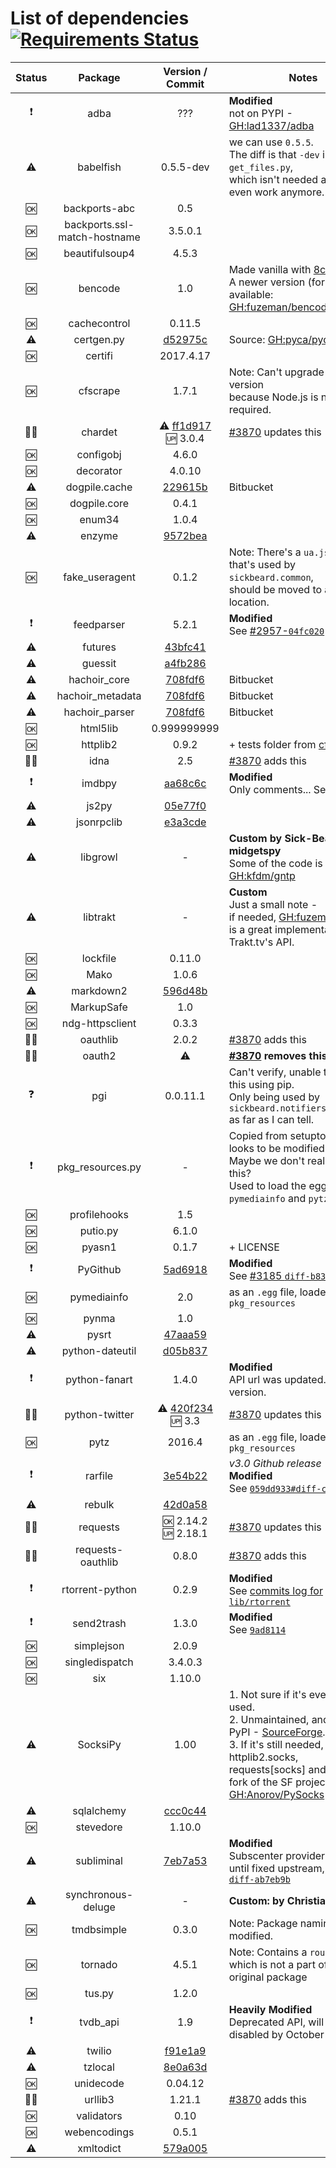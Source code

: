 List of dependencies [![Requirements Status](https://requires.io/github/SickRage/SickRage/requirements.svg?branch=feature%2Frequirements)](https://requires.io/github/SickRage/SickRage/requirements/?branch=feature%2Frequirements)
======================

 Status   |  Package  |  Version / Commit  | Notes
:-------: | :-------: | :----------------: | -----
:exclamation: | adba | ??? | **Modified**<br>not on PYPI - [GH:lad1337/adba](https://github.com/lad1337/adba)
:warning: | babelfish | 0.5.5-dev | we can use `0.5.5`.<br>The diff is that `-dev` includes `get_files.py`,<br>which isn't needed and doesn't even work anymore.
:ok: | backports-abc | 0.5 | 
:ok: | backports.ssl-match-hostname | 3.5.0.1 | 
:ok: | beautifulsoup4 | 4.5.3 | 
:ok: | bencode | 1.0 | Made vanilla with [8c4278a](https://github.com/SickRage/SickRage/commit/8c4278a52bf30a02914aa85c9b9ba5ad61021bea).<br>A newer version (fork) is available: [GH:fuzeman/bencode.py](https://github.com/fuzeman/bencode.py)
:ok: | cachecontrol | 0.11.5 | 
:warning: | certgen.py | [d52975c](https://github.com/pyca/pyopenssl/blob/d52975cef3a36e18552aeb23de7c06aa73d76454/examples/certgen.py) | Source: [GH:pyca/pyopenssl](https://github.com/pyca/pyopenssl/blob/master/examples/certgen.py)
:ok: | certifi | 2017.4.17
:ok: | cfscrape | 1.7.1 | Note: Can't upgrade to latest version<br>because Node.js is now required.
:construction::up: | chardet | :warning: [ff1d917](https://github.com/chardet/chardet/tree/ff1d9173dc4304899d6aa982d3a12f171a82da1c)<br>:up: 3.0.4 | [#3870](https://github.com/SickRage/SickRage/pull/3870) updates this
:ok: | configobj | 4.6.0
:ok: | decorator | 4.0.10
:warning: | dogpile.cache | [229615b](https://bitbucket.org/zzzeek/dogpile.cache/src/229615be466d00c9c135a90d8965679ab3e4edaa/dogpile/)  | Bitbucket
:ok: | dogpile.core | 0.4.1
:ok: | enum34 | 1.0.4
:warning: | enzyme | [9572bea](https://github.com/Diaoul/enzyme/tree/9572bea606a6145dad153cd712653d6cf10ef18e)
:ok: | fake_useragent | 0.1.2  | Note: There's a `ua.json` file that's used by `sickbeard.common`,<br>should be moved to a better location.
:exclamation: | feedparser | 5.2.1 | **Modified**<br>See [#2957-`04fc020`](https://github.com/SickRage/SickRage/pull/2957/commits/04fc020d315acd4e947a30a5b7653c507b91b5ac)
:warning: | futures | [43bfc41](https://github.com/agronholm/pythonfutures/tree/43bfc41626208d78f4db1839e2808772defdfdca)
:warning: | guessit | [a4fb286](https://github.com/guessit-io/guessit/tree/a4fb2865d4b697397aa976388bbd0edf558a24fb)
:warning: | hachoir_core | [708fdf6](https://bitbucket.org/haypo/hachoir/src/708fdf64a982ba2e638aa59d94f143112066b8ce/hachoir-core/hachoir_core/)  | Bitbucket
:warning: | hachoir_metadata | [708fdf6](https://bitbucket.org/haypo/hachoir/src/708fdf64a982ba2e638aa59d94f143112066b8ce/hachoir-metadata/hachoir_metadata/)  | Bitbucket
:warning: | hachoir_parser | [708fdf6](https://bitbucket.org/haypo/hachoir/src/708fdf64a982ba2e638aa59d94f143112066b8ce/hachoir-parser/hachoir_parser/)  | Bitbucket
:ok: | html5lib | 0.999999999
:ok: | httplib2 | 0.9.2 | + tests folder from [cf631a7](https://github.com/httplib2/httplib2/tree/cf631a73e2f3f43897b65206127ced82382d35f5)
:construction::heavy_plus_sign: | idna | 2.5 | [#3870](https://github.com/SickRage/SickRage/pull/3870) adds this
:exclamation: | imdbpy | [aa68c6c](https://github.com/alberanid/imdbpy/tree/aa68c6c919eae91bbd5cebc49866a78ce67dc9ea)  | **Modified**<br>Only comments... See [#3697](https://github.com/SickRage/SickRage/pull/3697)
:warning: | js2py | [05e77f0](https://github.com/PiotrDabkowski/Js2Py/tree/05e77f0d4ffe91ef418a93860e666962cfd193b8)
:warning: | jsonrpclib | [e3a3cde](https://github.com/joshmarshall/jsonrpclib/tree/e3a3cdedc9577b25b91274815b38ba7f3bc43c68)
:warning: | libgrowl | - | **Custom by Sick-Beard's midgetspy**<br>Some of the code is from [GH:kfdm/gntp](https://github.com/kfdm/gntp)
:warning: | libtrakt | - | **Custom**<br>Just a small note -<br>if needed, [GH:fuzeman/trakt.py](https://github.com/fuzeman/trakt.py) is a great implementation of Trakt.tv's API.
:ok: | lockfile | 0.11.0
:ok: | Mako | 1.0.6
:warning: | markdown2 | [596d48b](https://github.com/trentm/python-markdown2/tree/596d48b4279259561ca96329538c65de4c00edde)
:ok: | MarkupSafe | 1.0
:ok: | ndg-httpsclient | 0.3.3
:construction::heavy_plus_sign: | oauthlib | 2.0.2 | [#3870](https://github.com/SickRage/SickRage/pull/3870) adds this
:construction::x: | oauth2 | :warning: | **[#3870](https://github.com/SickRage/SickRage/pull/3870) removes this**
:question: | pgi | 0.0.11.1 | Can't verify, unable to install this using pip.<br>Only being used by `sickbeard.notifiers.libnotify` as far as I can tell.
:exclamation: | pkg_resources.py | - | Copied from setuptools and looks to be modified.<br>Maybe we don't really need this?<br>Used to load the egg files for `pymediainfo` and `pytz`.
:ok: | profilehooks | 1.5
:ok: | putio.py | 6.1.0
:ok: | pyasn1 | 0.1.7 | + LICENSE
:exclamation: | PyGithub | [5ad6918](https://github.com/PyGithub/PyGithub/tree/5ad69189ea527334a4501b73b6641a7757519e34) | **Modified**<br>See [#3185 `diff-b83eae1`](https://github.com/SickRage/SickRage/pull/3185/files#diff-b83eae1ebdf7d9aac4aedd1568ca6c8a)
:ok: | pymediainfo | 2.0  | as an `.egg` file, loaded by `pkg_resources`
:ok: | pynma | 1.0
:warning: | pysrt | [47aaa59](https://github.com/byroot/pysrt/tree/47aaa592c3bc185cd2bc1d58d1451bf98be3c1ef)
:warning: | python-dateutil | [d05b837](https://github.com/paxan/python-dateutil/tree/d05b837d2b6ce2be8e6901ec2ccc4966cf0aae08)
:exclamation: | python-fanart | 1.4.0 | **Modified**<br>API url was updated. No newer version.
:construction::up: | python-twitter | :warning: [420f234](https://github.com/bear/python-twitter/tree/420f23488970e01d179390b55d0f8bc036eb81b4)<br>:up: 3.3 | [#3870](https://github.com/SickRage/SickRage/pull/3870) updates this
:ok: | pytz | 2016.4  | as an `.egg` file, loaded by `pkg_resources`
:exclamation: | rarfile | [3e54b22](https://github.com/markokr/rarfile/tree/3e54b222c8703eea64cd07102df7bb9408b582b3) | *v3.0 Github release*<br>**Modified**<br>See [`059dd933#diff-c1f4e96`](https://github.com/SickRage/SickRage/commit/059dd933b9da3a0f83c6cbb4f47c198e5a957fc6#diff-c1f4e968aa545d42d2e462672169da4a)
:warning: | rebulk | [42d0a58](https://github.com/Toilal/rebulk/tree/42d0a58af9d793334616a6582f2a83b0fae0dd5f)
:construction::up: | requests | :ok: 2.14.2<br>:up: 2.18.1 | [#3870](https://github.com/SickRage/SickRage/pull/3870) updates this
:construction::heavy_plus_sign: | requests-oauthlib | 0.8.0 | [#3870](https://github.com/SickRage/SickRage/pull/3870) adds this
:exclamation: | rtorrent-python | 0.2.9  | **Modified**<br>See [commits log for `lib/rtorrent`](https://github.com/SickRage/SickRage/commits/master/lib/rtorrent)
:exclamation: | send2trash | 1.3.0  | **Modified**<br>See [`9ad8114`](https://github.com/SickRage/SickRage/commit/9ad811432ab0ca3292410d29464ce2532361eb55)
:ok: | simplejson | 2.0.9
:ok: | singledispatch | 3.4.0.3
:ok: | six | 1.10.0
:warning: | SocksiPy | 1.00 | 1. Not sure if it's even being used.<br>2. Unmaintained, and not on PyPI - [SourceForge](https://sourceforge.net/projects/socksipy/files/socksipy/SocksiPy%201.00).<br>3. If it's still needed, there's httplib2.socks, requests[socks] and a new fork of the SF project @ [GH:Anorov/PySocks](https://github.com/Anorov/PySocks)
:warning: | sqlalchemy | [ccc0c44](https://github.com/zzzeek/sqlalchemy/tree/ccc0c44c3a60fc4906e5e3b26cc6d2b7a69d33bf)
:ok: | stevedore | 1.10.0
:warning: | subliminal | [7eb7a53](https://github.com/Diaoul/subliminal/tree/7eb7a53fe6bcaf3e01a6b44c8366faf7c96f7f1b) | **Modified**<br>Subscenter provider disabled until fixed upstream, [#3825 `diff-ab7eb9b`](https://github.com/SickRage/SickRage/pull/3825/files#diff-ab7eb9ba0a2d4c74c16795ff40f2bd62)
:warning: | synchronous-deluge | - | **Custom: by Christian Dale**
:ok: | tmdbsimple | 0.3.0  | Note: Package naming is modified.
:ok: | tornado | 4.5.1 | Note: Contains a `routes.py` file,<br>which is not a part of the original package
:ok: | tus.py | 1.2.0
:exclamation: | tvdb_api | 1.9  | **Heavily Modified**<br>Deprecated API, will be disabled by October 1st, 2017
:warning: | twilio | [f91e1a9](https://github.com/twilio/twilio-python/tree/f91e1a9e6f4e0a60589b2b90cb66b89b879b9c3e)
:warning: | tzlocal | [8e0a63d](https://github.com/regebro/tzlocal/tree/8e0a63ddbf50ff9e5b1d23b540cdc343efe1a4af)
:ok: | unidecode | 0.04.12
:construction::heavy_plus_sign: | urllib3 | 1.21.1 | [#3870](https://github.com/SickRage/SickRage/pull/3870) adds this
:ok: | validators | 0.10
:ok: | webencodings | 0.5.1
:warning: | xmltodict | [579a005](https://github.com/martinblech/xmltodict/tree/579a00520315e30681e0f0f81de645ce5680ed47)
